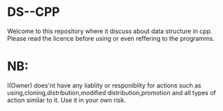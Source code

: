 # DS--CPP
Welcome to this repository where it discuss about data structure in cpp.
Please read the licence before using or even reffering to the programms.

# NB:
I(Owner) does'nt have any liablity or responiblity for actions such as using,cloning,distribution,modified distribution,promotion and all types of action similar to it.
Use it in your own risk.

